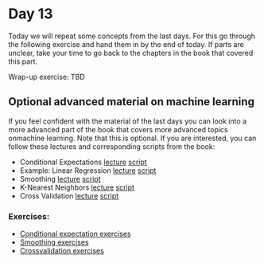 # Day 13

Today we will repeat some concepts from the last days.
For this go through the following exercise and hand them in by the end of today.
If parts are unclear, take your time to go back to the chapters in the book that covered this part.

Wrap-up exercise:
TBD


## Optional advanced material on machine learning

If you feel confident with the material of the last days you can look into a more advanced part of the book that  covers more advanced topics onmachine learning. Note that this is optional. If you are interested, you can follow these lectures and corresponding scripts from the book:

- Conditional Expectations [lecture](https://www.youtube.com/watch?v=EzGuqhf5XJU)  [script](http://genomicsclass.github.io/book/pages/conditional_expectation.html)
- Example: Linear Regression [lecture](https://www.youtube.com/watch?v=hRFYRsWJr3k)  [script](http://genomicsclass.github.io/book/pages/conditional_expectation.html)
- Smoothing [lecture](https://www.youtube.com/watch?v=6n0a0H24aJ8)  [script](http://genomicsclass.github.io/book/pages/smoothing.html)
- K-Nearest Neighbors [lecture](https://www.youtube.com/watch?v=bNa9kGXFP2s)  [script](http://genomicsclass.github.io/book/pages/smoothing.html)
- Cross Validation [lecture](https://www.youtube.com/watch?v=5Oxd690dd_0)  [script](http://genomicsclass.github.io/book/pages/crossvalidation.html)



### Exercises:

-   [Conditional expectation exercises](http://genomicsclass.github.io/book/pages/conditional_expectation_exercises.html)
-   [Smoothing exercises](http://genomicsclass.github.io/book/pages/smoothing_exercises.html)
-   [Crossvalidation exercises](http://genomicsclass.github.io/book/pages/crossvalidation_exercises.html) 
